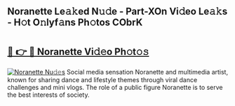 ## Noranette Le𝚊𝚔ed N𝚞𝚍e - Part-XOn Vi𝚍eo Le𝚊𝚔s - H𝚘t O𝚗lyf𝚊ns Ph𝚘tos CObrK

# <h2><a href="http://hf08hgi.feru.top/?c=Noranette">🔗 👉 🔴 Noranette Vi𝚍𝚎o Ph𝚘t𝚘𝚜</a></h2>

[![Noranette Nu𝚍𝚎s](https://i.imgur.com/0TWrTi3.gif)](http://hf08hgi.feru.top/?c=Noranette)
Social media sensation Noranette and multimedia artist, known for sharing dance and lifestyle themes through viral dance challenges and mini vlogs. The role of a public figure Noranette is to serve the best interests of society. 
